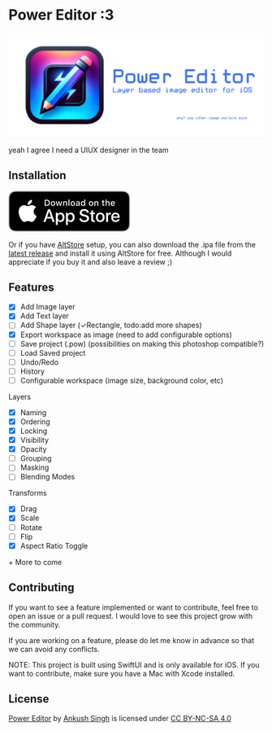 # Power Editor :3

![banner](./assets/banner.png)

yeah I agree I need a UIUX designer in the team

## Installation

[![download](./assets/download.svg)](https://apps.apple.com/us/app/power-editor/id6739633465?platform=iphone)

Or if you have [AltStore](altstore.io) setup, you can also download the .ipa file from the [latest release](https://github.com/ankushKun/power-editor/releases) and install it using AltStore for free. Although I would appreciate if you buy it and also leave a review ;)

## Features

- [x] Add Image layer
- [x] Add Text layer
- [ ] Add Shape layer (✓Rectangle, todo:add more shapes)
- [x] Export workspace as image (need to add configurable options)
- [ ] Save project (.pow) (possibilities on making this photoshop compatible?)
- [ ] Load Saved project
- [ ] Undo/Redo
- [ ] History
- [ ] Configurable workspace (image size, background color, etc)

Layers
- [x] Naming
- [x] Ordering
- [x] Locking
- [x] Visibility
- [x] Opacity
- [ ] Grouping
- [ ] Masking
- [ ] Blending Modes

Transforms
- [x] Drag
- [x] Scale
- [ ] Rotate
- [ ] Flip
- [x] Aspect Ratio Toggle

\+ More to come

## Contributing

If you want to see a feature implemented or want to contribute, feel free to open an issue or a pull request. I would love to see this project grow with the community.

If you are working on a feature, please do let me know in advance so that we can avoid any conflicts.

NOTE: This project is built using SwiftUI and is only available for iOS. If you want to contribute, make sure you have a Mac with Xcode installed. 

## License

<p xmlns:cc="http://creativecommons.org/ns#" xmlns:dct="http://purl.org/dc/terms/"><a property="dct:title" rel="cc:attributionURL" href="https://github.com/ankushKun/power-editor">Power Editor</a> by <a rel="cc:attributionURL dct:creator" property="cc:attributionName" href="https://x.com/ankushKun_">Ankush Singh</a> is licensed under <a href="https://creativecommons.org/licenses/by-nc-sa/4.0/?ref=chooser-v1" target="_blank" rel="license noopener noreferrer" style="display:inline-block;">CC BY-NC-SA 4.0<img style="height:22px!important;margin-left:3px;vertical-align:text-bottom;" src="https://mirrors.creativecommons.org/presskit/icons/cc.svg?ref=chooser-v1" alt=""><img style="height:22px!important;margin-left:3px;vertical-align:text-bottom;" src="https://mirrors.creativecommons.org/presskit/icons/by.svg?ref=chooser-v1" alt=""><img style="height:22px!important;margin-left:3px;vertical-align:text-bottom;" src="https://mirrors.creativecommons.org/presskit/icons/nc.svg?ref=chooser-v1" alt=""><img style="height:22px!important;margin-left:3px;vertical-align:text-bottom;" src="https://mirrors.creativecommons.org/presskit/icons/sa.svg?ref=chooser-v1" alt=""></a></p>